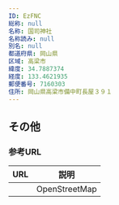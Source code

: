 ```yaml
---
ID: EzFNC
総称: null
名称: 国司神社
名称読み: null
別名: null
都道府県: 岡山県
区域: 高梁市
緯度: 34.7887374
経度: 133.4621935
郵便番号: 7160303
住所: 岡山県高梁市備中町長屋３９１
---
```


## その他

### 参考URL

| URL | 説明          |
| --- | ------------- |
|     | OpenStreetMap |

